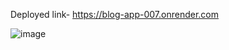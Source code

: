 Deployed link- https://blog-app-007.onrender.com

![image](https://user-images.githubusercontent.com/94443269/229291601-dc7516a3-ca2c-4d93-bab9-af08c23c7a00.png)
